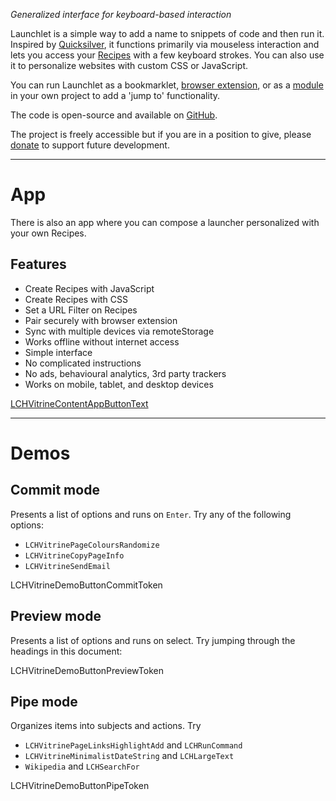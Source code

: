 _Generalized interface for keyboard-based interaction_

Launchlet is a simple way to add a name to snippets of code and then run it. Inspired by [Quicksilver](LCH_VITRINE_QUICKSILVER_URL), it functions primarily via mouseless interaction and lets you access your [Recipes](LCHVitrineTokenGuideURL) with a few keyboard strokes. You can also use it to personalize websites with custom CSS or JavaScript.

You can run Launchlet as a bookmarklet, [browser extension](LCH_SHARED_EXTENSION_DOCS_URL), or as a [module](LCH_SHARED_PACKAGE_DOCS_URL) in your own project to add a 'jump to' functionality.

The code is open-source and available on [GitHub](LCH_SHARED_GITHUB_URL).

The project is freely accessible but if you are in a position to give, please [donate](LCH_SHARED_DONATE_URL) to support future development.

* * *

# App

There is also an app where you can compose a launcher personalized with your own Recipes.

## Features
- Create Recipes with JavaScript
- Create Recipes with CSS
- Set a URL Filter on Recipes
- Pair securely with browser extension
- Sync with multiple devices via remoteStorage
- Works offline without internet access
- Simple interface
- No complicated instructions
- No ads, behavioural analytics, 3rd party trackers
- Works on mobile, tablet, and desktop devices

<a class="LCHVitrineContentAppButton OLSKCommonButton OLSKCommonButtonPrimary" href="LCHVitrineTokenComposeURL">LCHVitrineContentAppButtonText</a>

* * *

# Demos

## Commit mode

Presents a list of options and runs on `Enter`. Try any of the following options:
- `LCHVitrinePageColoursRandomize`
- `LCHVitrineCopyPageInfo`
- `LCHVitrineSendEmail`

LCHVitrineDemoButtonCommitToken

## Preview mode

Presents a list of options and runs on select. Try jumping through the headings in this document:

LCHVitrineDemoButtonPreviewToken

## Pipe mode

Organizes items into subjects and actions. Try
- `LCHVitrinePageLinksHighlightAdd` and `LCHRunCommand`
- `LCHVitrineMinimalistDateString` and `LCHLargeText`
- `Wikipedia` and `LCHSearchFor`

LCHVitrineDemoButtonPipeToken
